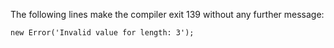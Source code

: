 
The following lines make the compiler exit 139
without any further message:

`new Error('Invalid value for length: 3');`
